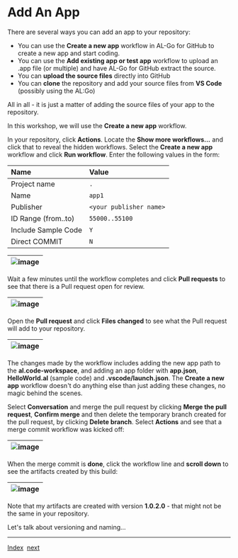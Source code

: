 # Add An App
There are several ways you can add an app to your repository:
- You can use the **Create a new app** workflow in AL-Go for GitHub to create a new app and start coding.
- You can use the **Add existing app or test app** workflow to upload an .app file (or multiple) and have AL-Go for GitHub extract the source.
- You can **upload the source files** directly into GitHub
- You can **clone** the repository and add your source files from **VS Code** (possibly using the AL:Go)

All in all - it is just a matter of adding the source files of your app to the repository.

In this workshop, we will use the **Create a new app** workflow.

In your repository, click **Actions**. Locate the **Show more workflows...** and click that to reveal the hidden workflows. Select the **Create a new app** workflow and click **Run workflow**.
Enter the following values in the form:

| Name                | Value                   |
| :------------------ | :---------------------- |
| Project name        | `.`                     |
| Name                | `app1`                  |
| Publisher           | `<your publisher name>` |
| ID Range (from..to) | `55000..55100`          |
| Include Sample Code | `Y`                     |
| Direct COMMIT       | `N`                     |

| ![image](https://user-images.githubusercontent.com/10775043/231540732-4a1ef920-abe2-4611-a2b0-9ac9a8310e3b.png) |
| --------------------------------------------------------------------------------------------------------------- |

Wait a few minutes until the workflow completes and click **Pull requests** to see that there is a Pull request open for review.

| ![image](https://user-images.githubusercontent.com/10775043/231541168-7f38a62a-84a3-4d31-9e44-4836f51ec9c0.png) |
| --------------------------------------------------------------------------------------------------------------- |

Open the **Pull request** and click **Files changed** to see what the Pull request will add to your repository.

| ![image](https://user-images.githubusercontent.com/10775043/231541315-9c738120-3b16-4746-b066-1e22345fb1a8.png) |
| --------------------------------------------------------------------------------------------------------------- |

The changes made by the workflow includes adding the new app path to the **al.code-workspace**, and adding an app folder with **app.json**, **HelloWorld.al** (sample code) and **.vscode/launch.json**.
The **Create a new app** workflow doesn't do anything else than just adding these changes, no magic behind the scenes.

Select **Conversation** and merge the pull request by clicking **Merge the pull request**, **Confirm merge** and then delete the temporary branch created for the pull request, by clicking **Delete branch**. Select **Actions** and see that a merge commit workflow was kicked off:

| ![image](https://user-images.githubusercontent.com/10775043/231541665-e9a29056-e681-42fc-b272-ff0fd0ce3d94.png) |
| --------------------------------------------------------------------------------------------------------------- |

When the merge commit is **done**, click the workflow line and **scroll down** to see the artifacts created by this build:

| ![image](https://user-images.githubusercontent.com/10775043/231544822-71bf956d-a050-4d18-b429-69fdb08083f9.png) |
| --------------------------------------------------------------------------------------------------------------- |

Note that my artifacts are created with version **1.0.2.0** - that might not be the same in your repository.

Let's talk about versioning and naming...

---
[Index](Index.md)&nbsp;&nbsp;[next](Versioning.md)
